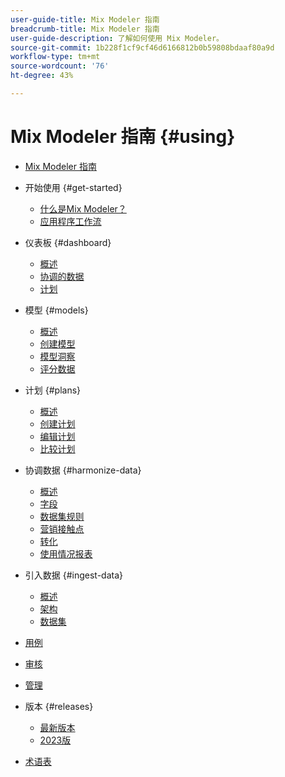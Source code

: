 ```yaml
---
user-guide-title: Mix Modeler 指南
breadcrumb-title: Mix Modeler 指南
user-guide-description: 了解如何使用 Mix Modeler。
source-git-commit: 1b228f1cf9cf46d6166812b0b59808bdaaf80a9d
workflow-type: tm+mt
source-wordcount: '76'
ht-degree: 43%

---
```



# Mix Modeler 指南 {#using}

+ [Mix Modeler 指南](overview.md)

+ 开始使用 {#get-started}
   + [什么是Mix Modeler？](get-started/about.md)
   + [应用程序工作流](get-started/workflow.md)

+ 仪表板 {#dashboard}
   + [概述](dashboard/overview.md)
   + [协调的数据](dashboard/harmonized-data.md)
   + [计划](dashboard/plans.md)

+ 模型 {#models}
   + [概述](models/overview.md)
   + [创建模型](models/create.md)
   + [模型洞察](models/insights.md)
   + [评分数据](models/scoring-data.md)

+ 计划 {#plans}
   + [概述](plans/overview.md)
   + [创建计划](plans/create.md)
   + [编辑计划](plans/edit.md)
   + [比较计划](plans/compare.md)

+ 协调数据 {#harmonize-data}
   + [概述](harmonize-data/overview.md)
   + [字段](harmonize-data/fields.md)
   + [数据集规则](harmonize-data/dataset-rules.md)
   + [营销接触点](harmonize-data/marketing-touchpoints.md)
   + [转化](harmonize-data/conversions.md)
   + [使用情况报表](harmonize-data/usage-report.md)

+ 引入数据 {#ingest-data}
   + [概述](ingest-data/overview.md)
   + [架构](ingest-data/schemas.md)
   + [数据集](ingest-data/datasets.md)

+ [用例](use-cases.md)

+ [审核](audit.md)

+ [管理](administration.md)

+ 版本 {#releases}
   + [最新版本](releases/latest.md)
   + [2023版](releases/2023.md)

+ [术语表](glossary.md)

